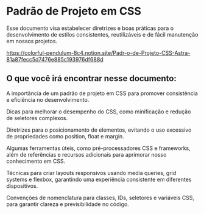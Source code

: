# Padrão de Projeto em CSS
Esse documento visa estabelecer diretrizes e boas práticas para o desenvolvimento de estilos consistentes, reutilizáveis e de fácil manutenção em nossos projetos.

https://colorful-pendulum-8c4.notion.site/Padr-o-de-Projeto-CSS-Astra-81a87fecc5d7476e885c193976df688d

## O que você irá encontrar nesse documento:

A importância de um padrão de projeto em CSS para promover consistência e eficiência no desenvolvimento.

Dicas para melhorar o desempenho do CSS, como minificação e redução de seletores complexos.

Diretrizes para o posicionamento de elementos, evitando o uso excessivo de propriedades como position, float e margin.

Algumas ferramentas úteis, como pré-processadores CSS e frameworks, além de referências e recursos adicionais para aprimorar nosso conhecimento em CSS.

Técnicas para criar layouts responsivos usando media queries, grid systems e flexbox, garantindo uma experiência consistente em diferentes dispositivos.

Convenções de nomenclatura para classes, IDs, seletores e variáveis CSS, para garantir clareza e previsibilidade no código.
